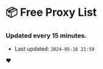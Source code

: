 # :package: Free Proxy List
### Updated every 15 minutes.

- Last updated: `2024-05-16 21:59`

:heart:
